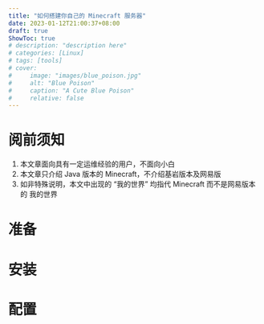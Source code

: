 ```yaml
---
title: "如何搭建你自己的 Minecraft 服务器"
date: 2023-01-12T21:00:37+08:00
draft: true
ShowToc: true
# description: "description here"
# categories: [Linux]
# tags: [tools]
# cover:
#     image: "images/blue_poison.jpg"
#     alt: "Blue Poison"
#     caption: "A Cute Blue Poison"
#     relative: false
---
```


# 阅前须知

1. 本文章面向具有一定运维经验的用户，不面向小白
2. 本文章只介绍 Java 版本的 Minecraft，不介绍基岩版本及网易版
3. 如非特殊说明，本文中出现的 “我的世界” 均指代 Minecraft 而不是网易版本的 我的世界

# 准备

# 安装

# 配置
